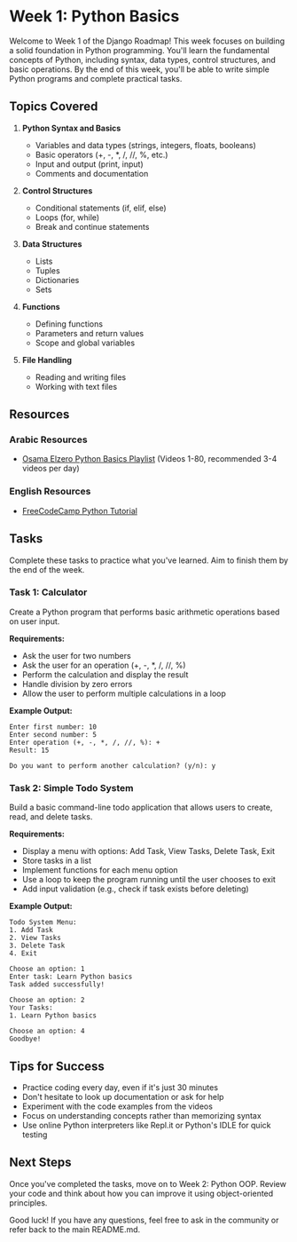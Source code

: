 # Week 1: Python Basics

Welcome to Week 1 of the Django Roadmap! This week focuses on building a solid foundation in Python programming. You'll learn the fundamental concepts of Python, including syntax, data types, control structures, and basic operations. By the end of this week, you'll be able to write simple Python programs and complete practical tasks.

## Topics Covered

1. **Python Syntax and Basics**
   - Variables and data types (strings, integers, floats, booleans)
   - Basic operators (+, -, *, /, //, %, etc.)
   - Input and output (print, input)
   - Comments and documentation

2. **Control Structures**
   - Conditional statements (if, elif, else)
   - Loops (for, while)
   - Break and continue statements

3. **Data Structures**
   - Lists
   - Tuples
   - Dictionaries
   - Sets

4. **Functions**
   - Defining functions
   - Parameters and return values
   - Scope and global variables

5. **File Handling**
   - Reading and writing files
   - Working with text files

## Resources

### Arabic Resources
- [Osama Elzero Python Basics Playlist](https://www.youtube.com/playlist?list=PLDoPjvoNmBAyE_gei5d18qkfIe-Z8mocs) (Videos 1-80, recommended 3-4 videos per day)

### English Resources
- [FreeCodeCamp Python Tutorial](https://www.youtube.com/watch?v=eWRfhZUzrAc&list=PLWKjhJtqVAbnqBxcdjVGgT3uVR10bzTEB)

## Tasks

Complete these tasks to practice what you've learned. Aim to finish them by the end of the week.

### Task 1: Calculator
Create a Python program that performs basic arithmetic operations based on user input.

**Requirements:**
- Ask the user for two numbers
- Ask the user for an operation (+, -, *, /, //, %)
- Perform the calculation and display the result
- Handle division by zero errors
- Allow the user to perform multiple calculations in a loop

**Example Output:**
```
Enter first number: 10
Enter second number: 5
Enter operation (+, -, *, /, //, %): +
Result: 15

Do you want to perform another calculation? (y/n): y
```

### Task 2: Simple Todo System
Build a basic command-line todo application that allows users to create, read, and delete tasks.

**Requirements:**
- Display a menu with options: Add Task, View Tasks, Delete Task, Exit
- Store tasks in a list
- Implement functions for each menu option
- Use a loop to keep the program running until the user chooses to exit
- Add input validation (e.g., check if task exists before deleting)

**Example Output:**
```
Todo System Menu:
1. Add Task
2. View Tasks
3. Delete Task
4. Exit

Choose an option: 1
Enter task: Learn Python basics
Task added successfully!

Choose an option: 2
Your Tasks:
1. Learn Python basics

Choose an option: 4
Goodbye!
```

## Tips for Success

- Practice coding every day, even if it's just 30 minutes
- Don't hesitate to look up documentation or ask for help
- Experiment with the code examples from the videos
- Focus on understanding concepts rather than memorizing syntax
- Use online Python interpreters like Repl.it or Python's IDLE for quick testing

## Next Steps

Once you've completed the tasks, move on to Week 2: Python OOP. Review your code and think about how you can improve it using object-oriented principles.

Good luck! If you have any questions, feel free to ask in the community or refer back to the main README.md.
